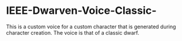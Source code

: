 # IEEE-Dwarven-Voice-Classic-
This is a custom voice for a custom character that is generated during character creation. The voice is that of a classic dwarf.
